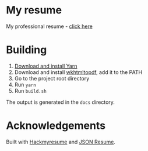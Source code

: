 # My resume

My professional resume - [click here](https://jannis-baratheon.github.io/resume/)

# Building

1. [Download and install Yarn](https://yarnpkg.com/lang/en/docs/install/)
1. Download and install [wkhtmltopdf](https://wkhtmltopdf.org), add it to the PATH
1. Go to the project root directory
1. Run `yarn`
1. Run `build.sh`

The output is generated in the `docs` directory.

# Acknowledgements

Built with [Hackmyresume](https://github.com/hacksalot/HackMyResume) and [JSON Resume](https://jsonresume.org).